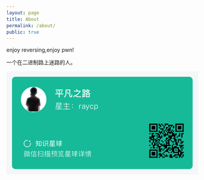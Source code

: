 ```yaml
---
layout: page
title: About
permalink: /about/
public: true
---
```


enjoy reversing,enjoy pwn! 

一个在二进制路上迷路的人。

<img src="https://raw.githubusercontent.com/ray-cp/ray-cp.github.io/master/_img/knowledge_planet.JPG" />


